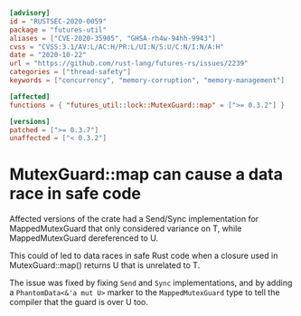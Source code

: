 ```toml
[advisory]
id = "RUSTSEC-2020-0059"
package = "futures-util"
aliases = ["CVE-2020-35905", "GHSA-rh4w-94hh-9943"]
cvss = "CVSS:3.1/AV:L/AC:H/PR:L/UI:N/S:U/C:N/I:N/A:H"
date = "2020-10-22"
url = "https://github.com/rust-lang/futures-rs/issues/2239"
categories = ["thread-safety"]
keywords = ["concurrency", "memory-corruption", "memory-management"]

[affected]
functions = { "futures_util::lock::MutexGuard::map" = [">= 0.3.2"] }

[versions]
patched = [">= 0.3.7"]
unaffected = ["< 0.3.2"]
```

# MutexGuard::map can cause a data race in safe code
Affected versions of the crate had a Send/Sync implementation for MappedMutexGuard that only considered variance on T, while MappedMutexGuard dereferenced to U.

This could of led to data races in safe Rust code when a closure used in MutexGuard::map() returns U that is unrelated to T.

The issue was fixed by fixing `Send` and `Sync` implementations, and by adding a `PhantomData<&'a mut U>` marker to the `MappedMutexGuard` type to tell the compiler that the guard is over
U too.

